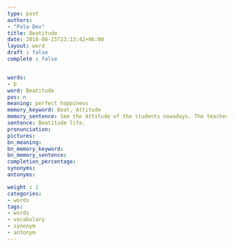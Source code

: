 ```yaml
---
type: post
authors:
- "Polo Dev"
title: Beatitude
date: 2018-08-15T23:13:42+06:00
layout: word
draft : false
complete : false


words:
- b
word: Beatitude
pos: n
meaning: perfect happiness
memory_keyword: Beat, Attitude
memory_sentence: See the Attitude of the students nowadays. The teacher was beating them but they were very happy.
sentence: Beatitude life.
pronunciation:
pictures:
bn_meaning: 
bn_memory_keyword: 
bn_memory_sentence:
completion_percentage:
synonyms:
antonyms:

weight : 1
categories:
- words
tags:
- words
- vocabulary
- synonym
- antonym
---
```


